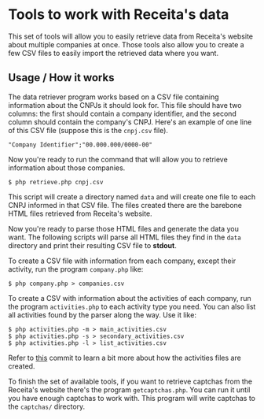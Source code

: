 Tools to work with Receita's data
=================================

This set of tools will allow you to easily retrieve data from Receita's website
about multiple companies at once. Those tools also allow you to create a few CSV
files to easily import the retrieved data where you want.

Usage / How it works
--------------------

The data retriever program works based on a CSV file containing information
about the CNPJs it should look for. This file should have two columns: the first
should contain a company identifier, and the second column should contain the
company's CNPJ. Here's an example of one line of this CSV file (suppose this is
the `cnpj.csv` file).

    "Company Identifier";"00.000.000/0000-00"

Now you're ready to run the command that will allow you to retrieve information
about those companies.

    $ php retrieve.php cnpj.csv

This script will create a directory named `data` and will create one file to
each CNPJ informed in that CSV file. The files created there are the barebone
HTML files retrieved from Receita's website.

Now you're ready to parse those HTML files and generate the data you want. The
following scripts will parse all HTML files they find in the `data` directory
and print their resulting CSV file to **stdout**.

To create a CSV file with information from each company, except their activity, run
the program `company.php` like:

    $ php company.php > companies.csv

To create a CSV with information about the activities of each company, run
the program `activities.php` to each activity type you need. You can also list
all activities found by the parser along the way. Use it like:

    $ php activities.php -m > main_activities.csv
    $ php activities.php -s > secondary_activities.csv
    $ php activities.php -l > list_activities.csv
    
Refer to [this](https://github.com/vkruoso/receita-tools/commit/2b18453ba156a680e9b766b06d8ad74a6f12ed8d)
commit to learn a bit more about how the activities files are created.

To finish the set of available tools, if you want to retrieve captchas from the
Receita's website there's the program `getcaptchas.php`. You can run it until
you have enough captchas to work with. This program will write captchas to the
`captchas/` directory.
